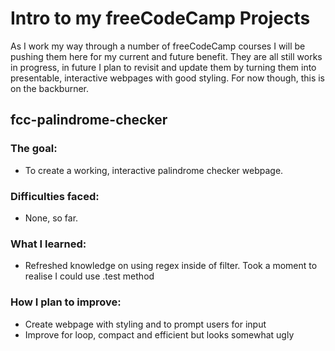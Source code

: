 # Intro to my freeCodeCamp Projects
As I work my way through a number of freeCodeCamp courses I will be pushing them here for my current and future benefit. They are all still works in progress, in future I plan to revisit and update them by turning them into presentable, interactive webpages with good styling. For now though, this is on the backburner.

## fcc-palindrome-checker
### The goal:
- To create a working, interactive palindrome checker webpage.
### Difficulties faced:
- None, so far.
### What I learned:
- Refreshed knowledge on using regex inside of filter. Took a moment to realise I could use .test method
### How I plan to improve:
- Create webpage with styling and to prompt users for input
- Improve for loop, compact and efficient but looks somewhat ugly
